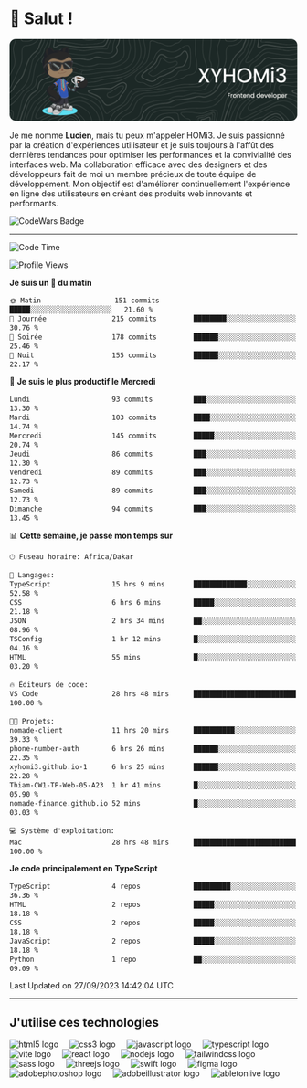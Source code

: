# 👋 Salut !

![Header](./github-header-image.png)

Je me nomme **Lucien**, mais tu peux m'appeler HOMi3. Je suis passionné par la création d'expériences utilisateur et je suis toujours à l'affût des dernières tendances pour optimiser les performances et la convivialité des interfaces web. Ma collaboration efficace avec des designers et des développeurs fait de moi un membre précieux de toute équipe de développement. Mon objectif est d'améliorer continuellement l'expérience en ligne des utilisateurs en créant des produits web innovants et performants.

![CodeWars Badge](https://www.codewars.com/users/xyhomi3/badges/small)

---
<!--START_SECTION:waka-->
![Code Time](http://img.shields.io/badge/Code%20Time-31%20hrs%2036%20mins-blue)

![Profile Views](http://img.shields.io/badge/Vues%20du%20profil-701-blue)

**Je suis un 🐤 du matin** 

```text
🌞 Matin                  151 commits         █████░░░░░░░░░░░░░░░░░░░░   21.60 % 
🌆 Journée                215 commits         ████████░░░░░░░░░░░░░░░░░   30.76 % 
🌃 Soirée                 178 commits         ██████░░░░░░░░░░░░░░░░░░░   25.46 % 
🌙 Nuit                   155 commits         ██████░░░░░░░░░░░░░░░░░░░   22.17 % 
```
📅 **Je suis le plus productif le Mercredi** 

```text
Lundi                    93 commits          ███░░░░░░░░░░░░░░░░░░░░░░   13.30 % 
Mardi                    103 commits         ████░░░░░░░░░░░░░░░░░░░░░   14.74 % 
Mercredi                 145 commits         █████░░░░░░░░░░░░░░░░░░░░   20.74 % 
Jeudi                    86 commits          ███░░░░░░░░░░░░░░░░░░░░░░   12.30 % 
Vendredi                 89 commits          ███░░░░░░░░░░░░░░░░░░░░░░   12.73 % 
Samedi                   89 commits          ███░░░░░░░░░░░░░░░░░░░░░░   12.73 % 
Dimanche                 94 commits          ███░░░░░░░░░░░░░░░░░░░░░░   13.45 % 
```


📊 **Cette semaine, je passe mon temps sur** 

```text
🕑︎ Fuseau horaire: Africa/Dakar

💬 Langages: 
TypeScript               15 hrs 9 mins       █████████████░░░░░░░░░░░░   52.58 % 
CSS                      6 hrs 6 mins        █████░░░░░░░░░░░░░░░░░░░░   21.18 % 
JSON                     2 hrs 34 mins       ██░░░░░░░░░░░░░░░░░░░░░░░   08.96 % 
TSConfig                 1 hr 12 mins        █░░░░░░░░░░░░░░░░░░░░░░░░   04.16 % 
HTML                     55 mins             █░░░░░░░░░░░░░░░░░░░░░░░░   03.20 % 

🔥 Éditeurs de code: 
VS Code                  28 hrs 48 mins      █████████████████████████   100.00 % 

🐱‍💻 Projets: 
nomade-client            11 hrs 20 mins      ██████████░░░░░░░░░░░░░░░   39.33 % 
phone-number-auth        6 hrs 26 mins       ██████░░░░░░░░░░░░░░░░░░░   22.35 % 
xyhomi3.github.io-1      6 hrs 25 mins       ██████░░░░░░░░░░░░░░░░░░░   22.28 % 
Thiam-CW1-TP-Web-05-A23  1 hr 41 mins        █░░░░░░░░░░░░░░░░░░░░░░░░   05.90 % 
nomade-finance.github.io 52 mins             █░░░░░░░░░░░░░░░░░░░░░░░░   03.03 % 

💻 Système d'exploitation: 
Mac                      28 hrs 48 mins      █████████████████████████   100.00 % 
```

**Je code principalement en TypeScript** 

```text
TypeScript               4 repos             █████████░░░░░░░░░░░░░░░░   36.36 % 
HTML                     2 repos             █████░░░░░░░░░░░░░░░░░░░░   18.18 % 
CSS                      2 repos             █████░░░░░░░░░░░░░░░░░░░░   18.18 % 
JavaScript               2 repos             █████░░░░░░░░░░░░░░░░░░░░   18.18 % 
Python                   1 repo              ██░░░░░░░░░░░░░░░░░░░░░░░   09.09 % 
```




 Last Updated on 27/09/2023 14:42:04 UTC
<!--END_SECTION:waka-->
---

## J'utilise ces technologies

<div align="left">
  <img src="https://skillicons.dev/icons?i=html" height="40" alt="html5 logo"  />
  <img width="12" />
  <img src="https://skillicons.dev/icons?i=css" height="40" alt="css3 logo"  />
  <img width="12" />
  <img src="https://skillicons.dev/icons?i=js" height="40" alt="javascript logo"  />
  <img width="12" />
  <img src="https://skillicons.dev/icons?i=ts" height="40" alt="typescript logo"  />
  <img width="12" />
  <img src="https://skillicons.dev/icons?i=vite" height="40" alt="vite logo"  />
  <img width="12" />
  <img src="https://skillicons.dev/icons?i=react" height="40" alt="react logo"  />
  <img width="12" />
  <img src="https://cdn.jsdelivr.net/gh/devicons/devicon/icons/nodejs/nodejs-original.svg" height="40" alt="nodejs logo"  />
  <img width="12" />
  <img src="https://skillicons.dev/icons?i=tailwind" height="40" alt="tailwindcss logo"  />
  <img width="12" />
  <img src="https://skillicons.dev/icons?i=sass" height="40" alt="sass logo"  />
  <img width="12" />
  <img src="https://skillicons.dev/icons?i=threejs" height="40" alt="threejs logo"  />
  <img width="12" />
  <img src="https://skillicons.dev/icons?i=swift" height="40" alt="swift logo"  />
  <img width="12" />
  <img src="https://skillicons.dev/icons?i=figma" height="40" alt="figma logo"  />
  <img width="12" />
  <img src="https://skillicons.dev/icons?i=ps" height="40" alt="adobephotoshop logo"  />
  <img width="12" />
  <img src="https://skillicons.dev/icons?i=ai" height="40" alt="adobeillustrator logo"  />
  <img width="12" />
  <img src="https://skillicons.dev/icons?i=ableton" height="40" alt="abletonlive logo"  />
</div>



